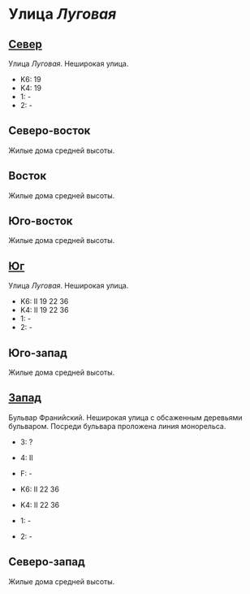 # Улица *Луговая*

## [Север](./10620050.md)

Улица *Луговая*.
Неширокая улица.

* K6:   19
* K4:   19
* 1:    -
* 2:    -

## Северо-восток

Жилые дома средней высоты.

## Восток

Жилые дома средней высоты.

## Юго-восток

Жилые дома средней высоты.

## [Юг](./10620070.md)

Улица *Луговая*.
Неширокая улица.

* K6:   II
        19  22  36
* K4:   II
        19  22  36
* 1:    -
* 2:    -

## Юго-запад

Жилые дома средней высоты.

## [Запад](./10610065.md)

Бульвар Франийский.
Неширокая улица с обсаженным деревьями бульваром.
Посреди бульвара проложена линия монорельса.

* 3:    ?
* 4:    II
* F:    -

* K6:   II
        22  36
* K4:   II
        22  36
* 1:    -
* 2:    -

## Северо-запад

Жилые дома средней высоты.
